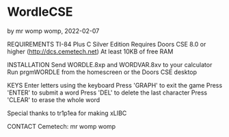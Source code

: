 # WordleCSE
by mr womp womp, 2022-02-07

REQUIREMENTS
TI-84 Plus C Silver Edition
Requires Doors CSE 8.0 or higher
(http://dcs.cemetech.net)
At least 10KB of free RAM

INSTALLATION
Send WORDLE.8xp and WORDVAR.8xv to your calculator
Run prgmWORDLE from the homescreen or the Doors CSE desktop

KEYS
Enter letters using the keyboard
Press 'GRAPH' to exit the game
Press 'ENTER' to submit a word
Press 'DEL' to delete the last character
Press 'CLEAR' to erase the whole word

Special thanks to tr1p1ea for making xLIBC

CONTACT
Cemetech: mr womp womp
